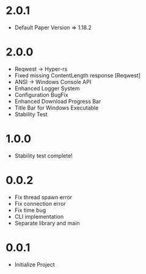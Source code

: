 # 2.0.1
- Default Paper Version => 1.18.2

# 2.0.0
- Reqwest -> Hyper-rs
- Fixed missing ContentLength response [Reqwest]
- ANSI -> Windows Console API
- Enhanced Logger System
- Configuration BugFix
- Enhanced Download Progress Bar
- Title Bar for Windows Executable
- Stability Test

# 1.0.0
- Stability test complete!

# 0.0.2
- Fix thread spawn error
- Fix connection error
- Fix time bug
- CLI implementation
- Separate library and main

# 0.0.1
- Initialize Project